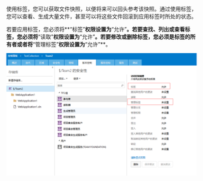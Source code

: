 使用标签，您可以获取文件快照，以便将来可以回头参考该快照。通过使用标签，您可以查看、生成大量文件，甚至可以将这些文件回滚到应用标签时所处的状态。

若要应用标签，您必须将**“标签”**权限设置为**“允许”**。若要查找、列出或查看标签，您必须将**“读取”**权限设置为**“允许”**。若要修改或删除标签，您必须是标签的所有者或者将**“管理标签”**权限设置为**“允许”**。

![](/assets/import13.png)

